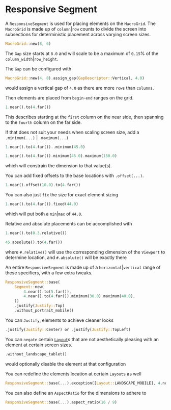 # Responsive Segment

A `ResponsiveSegment` is used for placing elements on the `MacroGrid`.
The `MacroGrid` is made up of `column`|`row` counts to divide the screen into 
subsections for deterministic placement across varying screen sizes.

```rust
MacroGrid::new(8, 6)
```

The `Gap` size starts at `8.0` and will scale to be a maximum of `0.15`% of the
`column_width`|`row_height`.

The `Gap` can be configured with

```rust
MacroGrid::new(4, 8).assign_gap(GapDescriptor::Vertical, 4.0)
```

would assign a vertical gap of `4.0` as there are more `rows` than `columns`.

Then elements are placed from `begin`-`end` ranges on the grid.

```rust
1.near().to(4.far())
```

This describes starting at the `first` column on the near side,
then spanning to the  `fourth` column on the far side.

If that does not suit your needs when scaling screen size,
add a `.minimum(...)` | `.maximum(...)`

```rust
1.near().to(4.far())..minimum(45.0)
```
```rust
1.near().to(4.far()).minimum(45.0).maximum(150.0)
```
which will constrain the dimension to that value(s).

You can add fixed offsets to the base locations with `.offset(...)`.

```rust
1.near().offset(10.0).to(4.far())
```

You can also just `fix` the size for exact element sizing

```rust
1.near().to(4.far()).fixed(44.0)
```

which will put both a `min`|`max` of `44.0`.

Relative and absolute placements can be accomplished with 

```rust
1.near().to(0.3.relative())

45.absolute().to(4.far())
```

where `#.relative()` will use the corresponding dimension of the `Viewport` to determine location,
and `#.absolute()` will be exactly there

An entire `ResponsiveSegment` is made up of a `horizontal`|`vertical` range of these specifiers,
with a few extra tweaks.

```rust
ResponsiveSegment::base(
    Segment::new(
        4.near().to(5.far()),
        4.near().to(4.far()).minimum(30.0).maximum(40.0),
    ))
    .justify(Justify::Top)
    .without_portrait_mobile()
```

You can `Justify`, elements to achieve cleaner looks

```rust
.justify(Justify::Center) or .justify(Justify::TopLeft)
```

You can `negate` certain [`Layout`](layout.md)s that are not aesthetically pleasing
with an element at certain screen sizes.

```rust
.without_landscape_tablet()
```

would optionally disable the element at that configuration

You can redefine the elements location at certain `Layout`s as well

```rust
ResponsiveSegment::base(...).exception([Layout::LANDSCAPE_MOBILE], 4.near().to(5.far()))
```

You can also define an `AspectRatio` for the dimensions to adhere to

```rust
ResponsiveSegment::base(...).aspect_ratio(16 / 9)
```